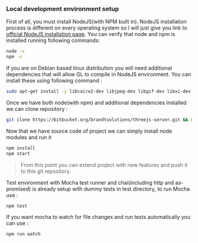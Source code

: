 ### Local development environment setup

First of all, you must install NodeJS(with NPM built in). NodeJS installation process is different on every operating system so I will just give you link to [official NodeJS installation page](https://nodejs.org/en/download/). You can verify that node and npm is installed running following commands:
```bash
node -v
npm -v
```
If you are on Debian based linux distribution you will need additional dependencies that will allow GL to compile in NodeJS environment. You can install these using following command :
```bash
sudo apt-get install -y libcairo2-dev libjpeg-dev libgif-dev libxi-dev build-essential mesa-common-dev
```

Once we have both node(with npm) and additional dependencies installed we can clone repository :
```bash
git clone https://bitbucket.org/brandtsolutions/threejs-server.git && cd threejs-server
```
Now that we have source code of project we can simply install node modules and run it
```bash
npm install
npm start
```
> From this point you can extend project with new features and push it to this git repository.

Test environment with Mocha test runner and chai(including http and as-promised) is already setup with dummy tests in test directory, to run Mocha use :
```bash
npm test
```
If you want mocha to watch for file changes and run tests automatically you can use :
```bash
npm run watch
```